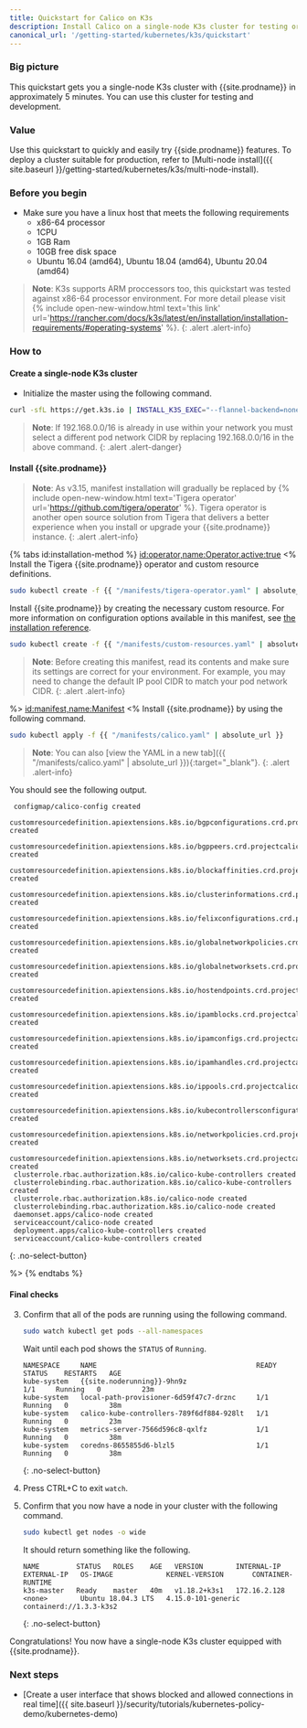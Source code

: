 ```yaml
---
title: Quickstart for Calico on K3s
description: Install Calico on a single-node K3s cluster for testing or development in under 5 minutes.
canonical_url: '/getting-started/kubernetes/k3s/quickstart'
---
```


### Big picture

This quickstart gets you a single-node K3s cluster with {{site.prodname}}
in approximately 5 minutes. You can use this cluster for testing and
development.

### Value

Use this quickstart to quickly and easily try {{side.prodname}} features. To deploy a cluster suitable for production, refer to [Multi-node install]({{ site.baseurl }}/getting-started/kubernetes/k3s/multi-node-install).

### Before you begin

- Make sure you have a linux host that meets the following requirements
   - x86-64 processor
   - 1CPU
   - 1GB Ram
   - 10GB free disk space
   - Ubuntu 16.04 (amd64), Ubuntu 18.04 (amd64), Ubuntu 20.04 (amd64)

> **Note**: K3s supports ARM proccessors too, this quickstart was tested against x86-64 processor environment.
> For more detail please visit {% include open-new-window.html text='this link' url='https://rancher.com/docs/k3s/latest/en/installation/installation-requirements/#operating-systems' %}.
{: .alert .alert-info}

### How to
#### Create a single-node K3s cluster

- Initialize the master using the following command.

```bash
curl -sfL https://get.k3s.io | INSTALL_K3S_EXEC="--flannel-backend=none --cluster-cidr=192.168.0.0/16 --disable=traefik" sh -
```

> **Note**: If 192.168.0.0/16 is already in use within your network you must select a different pod network
> CIDR by replacing 192.168.0.0/16 in the above command. 
{: .alert .alert-danger}

#### Install {{site.prodname}}

   > **Note**: As v3.15, manifest installation will gradually be replaced by {% include open-new-window.html text='Tigera operator' url='https://github.com/tigera/operator' %}.
   > Tigera operator is another open source solution from Tigera that delivers a better experience when you install or upgrade your
   > {{site.prodname}} instance.
   {: .alert .alert-info}

   {% tabs id:installation-method %}
   <id:operator,name:Operator,active:true>
   <%
Install the Tigera {{site.prodname}} operator and custom resource definitions.

   ```bash
   sudo kubectl create -f {{ "/manifests/tigera-operator.yaml" | absolute_url }}
   ```

Install {{site.prodname}} by creating the necessary custom resource. For more information on configuration options available in this manifest, see [the installation reference]({{site.baseurl}}/reference/installation/api).

   ```bash
   sudo kubectl create -f {{ "/manifests/custom-resources.yaml" | absolute_url }}
   ```

   > **Note**: Before creating this manifest, read its contents and make sure its settings are correct for your environment. For example,
   > you may need to change the default IP pool CIDR to match your pod network CIDR.
   {: .alert .alert-info}
   
   %>
   <id:manifest,name:Manifest>
   <%
   Install {{site.prodname}} by using the following command.

   ```bash
   sudo kubectl apply -f {{ "/manifests/calico.yaml" | absolute_url }}
   ```

   > **Note**: You can also
   > [view the YAML in a new tab]({{ "/manifests/calico.yaml" | absolute_url }}){:target="_blank"}.
   {: .alert .alert-info}

   You should see the following output.

   ```
    configmap/calico-config created
    customresourcedefinition.apiextensions.k8s.io/bgpconfigurations.crd.projectcalico.org created
    customresourcedefinition.apiextensions.k8s.io/bgppeers.crd.projectcalico.org created
    customresourcedefinition.apiextensions.k8s.io/blockaffinities.crd.projectcalico.org created
    customresourcedefinition.apiextensions.k8s.io/clusterinformations.crd.projectcalico.org created
    customresourcedefinition.apiextensions.k8s.io/felixconfigurations.crd.projectcalico.org created
    customresourcedefinition.apiextensions.k8s.io/globalnetworkpolicies.crd.projectcalico.org created
    customresourcedefinition.apiextensions.k8s.io/globalnetworksets.crd.projectcalico.org created
    customresourcedefinition.apiextensions.k8s.io/hostendpoints.crd.projectcalico.org created
    customresourcedefinition.apiextensions.k8s.io/ipamblocks.crd.projectcalico.org created
    customresourcedefinition.apiextensions.k8s.io/ipamconfigs.crd.projectcalico.org created
    customresourcedefinition.apiextensions.k8s.io/ipamhandles.crd.projectcalico.org created
    customresourcedefinition.apiextensions.k8s.io/ippools.crd.projectcalico.org created
    customresourcedefinition.apiextensions.k8s.io/kubecontrollersconfigurations.crd.projectcalico.org created
    customresourcedefinition.apiextensions.k8s.io/networkpolicies.crd.projectcalico.org created
    customresourcedefinition.apiextensions.k8s.io/networksets.crd.projectcalico.org created
    clusterrole.rbac.authorization.k8s.io/calico-kube-controllers created
    clusterrolebinding.rbac.authorization.k8s.io/calico-kube-controllers created
    clusterrole.rbac.authorization.k8s.io/calico-node created
    clusterrolebinding.rbac.authorization.k8s.io/calico-node created
    daemonset.apps/calico-node created
    serviceaccount/calico-node created
    deployment.apps/calico-kube-controllers created
    serviceaccount/calico-kube-controllers created
   ```
   {: .no-select-button}

   %>
   {% endtabs %}

#### Final checks   

3. Confirm that all of the pods are running using the following command.

   ```bash
   sudo watch kubectl get pods --all-namespaces
   ```

   Wait until each pod shows the `STATUS` of `Running`.

   ```
   NAMESPACE     NAME                                       READY   STATUS    RESTARTS   AGE
   kube-system   {{site.noderunning}}-9hn9z                          1/1     Running   0          23m
   kube-system   local-path-provisioner-6d59f47c7-drznc     1/1     Running   0          38m
   kube-system   calico-kube-controllers-789f6df884-928lt   1/1     Running   0          23m
   kube-system   metrics-server-7566d596c8-qxlfz            1/1     Running   0          38m
   kube-system   coredns-8655855d6-blzl5                    1/1     Running   0          38m
   ```
   {: .no-select-button}

4. Press CTRL+C to exit `watch`.


5. Confirm that you now have a node in your cluster with the
   following command.

   ```bash
   sudo kubectl get nodes -o wide
   ```

   It should return something like the following.

   ```
   NAME         STATUS   ROLES    AGE   VERSION        INTERNAL-IP    EXTERNAL-IP   OS-IMAGE             KERNEL-VERSION       CONTAINER-RUNTIME
   k3s-master   Ready    master   40m   v1.18.2+k3s1   172.16.2.128   <none>        Ubuntu 18.04.3 LTS   4.15.0-101-generic   containerd://1.3.3-k3s2
   ```
   {: .no-select-button}

Congratulations! You now have a single-node K3s cluster
equipped with {{site.prodname}}.

### Next steps
- [Create a user interface that shows blocked and allowed connections in real time]({{ site.baseurl }}/security/tutorials/kubernetes-policy-demo/kubernetes-demo)
